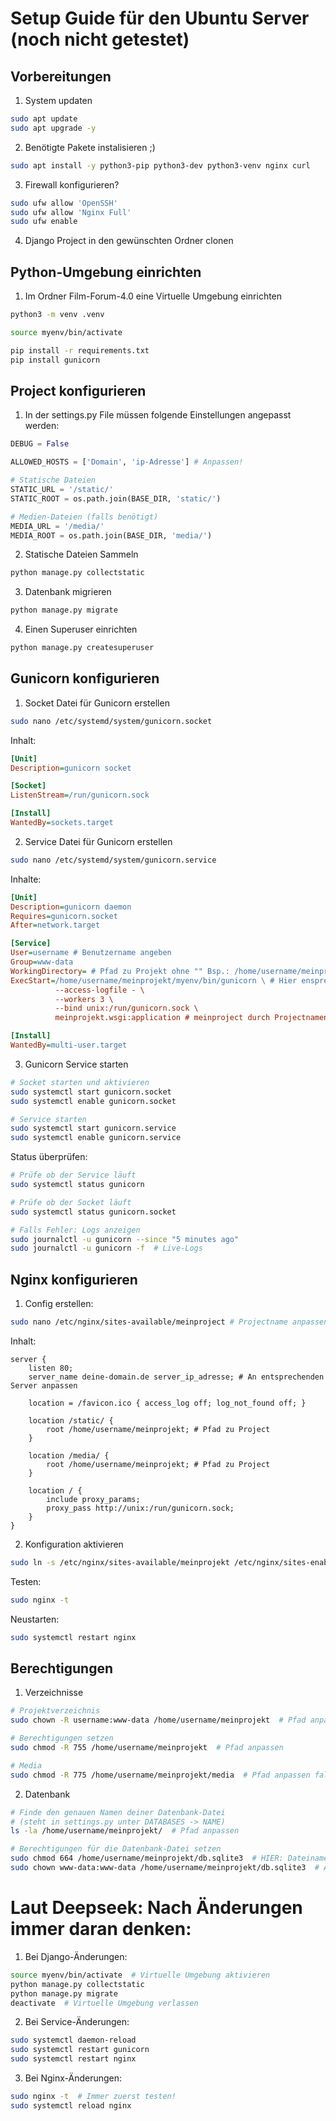 # Setup Guide für den Ubuntu Server (noch nicht getestet)

## Vorbereitungen

1. System updaten

```bash
sudo apt update
sudo apt upgrade -y
```

2. Benötigte Pakete instalisieren ;)

```bash
sudo apt install -y python3-pip python3-dev python3-venv nginx curl
```

3. Firewall konfigurieren?

```bash
sudo ufw allow 'OpenSSH'
sudo ufw allow 'Nginx Full'
sudo ufw enable
```

4. Django Project in den gewünschten Ordner clonen

## Python-Umgebung einrichten

1. Im Ordner Film-Forum-4.0 eine Virtuelle Umgebung einrichten

```bash
python3 -m venv .venv

source myenv/bin/activate

pip install -r requirements.txt
pip install gunicorn
```

## Project konfigurieren

1. In der settings.py File müssen folgende Einstellungen angepasst werden:

```python
DEBUG = False

ALLOWED_HOSTS = ['Domain', 'ip-Adresse'] # Anpassen!

# Statische Dateien
STATIC_URL = '/static/'
STATIC_ROOT = os.path.join(BASE_DIR, 'static/')

# Medien-Dateien (falls benötigt)
MEDIA_URL = '/media/'
MEDIA_ROOT = os.path.join(BASE_DIR, 'media/')
```

2. Statische Dateien Sammeln

```bash
python manage.py collectstatic
```

3. Datenbank migrieren

```bash
python manage.py migrate
```

4. Einen Superuser einrichten

```bash
python manage.py createsuperuser
```

## Gunicorn konfigurieren

1. Socket Datei für Gunicorn erstellen 

```bash
sudo nano /etc/systemd/system/gunicorn.socket
```

Inhalt:

```ini
[Unit]
Description=gunicorn socket

[Socket]
ListenStream=/run/gunicorn.sock

[Install]
WantedBy=sockets.target
```

2. Service Datei für Gunicorn erstellen

```bash
sudo nano /etc/systemd/system/gunicorn.service
```

Inhalte:

```ini
[Unit]
Description=gunicorn daemon
Requires=gunicorn.socket
After=network.target

[Service]
User=username # Benutzername angeben
Group=www-data
WorkingDirectory= # Pfad zu Projekt ohne "" Bsp.: /home/username/meinprojekt
ExecStart=/home/username/meinprojekt/myenv/bin/gunicorn \ # Hier ensprechend den Pfad anpassen
          --access-logfile - \
          --workers 3 \
          --bind unix:/run/gunicorn.sock \
          meinprojekt.wsgi:application # meinproject durch Projectnamen ersetzen

[Install]
WantedBy=multi-user.target
```

3. Gunicorn Service starten

```bash
# Socket starten und aktivieren
sudo systemctl start gunicorn.socket
sudo systemctl enable gunicorn.socket

# Service starten
sudo systemctl start gunicorn.service
sudo systemctl enable gunicorn.service
```

Status überprüfen:

```bash
# Prüfe ob der Service läuft
sudo systemctl status gunicorn

# Prüfe ob der Socket läuft
sudo systemctl status gunicorn.socket

# Falls Fehler: Logs anzeigen
sudo journalctl -u gunicorn --since "5 minutes ago"
sudo journalctl -u gunicorn -f  # Live-Logs
```

## Nginx konfigurieren

1. Config erstellen:

```bash
sudo nano /etc/nginx/sites-available/meinproject # Projectname anpassen
```

Inhalt:

```nginx
server {
    listen 80;
    server_name deine-domain.de server_ip_adresse; # An entsprechenden Server anpassen

    location = /favicon.ico { access_log off; log_not_found off; }
    
    location /static/ {
        root /home/username/meinprojekt; # Pfad zu Project
    }
    
    location /media/ {
        root /home/username/meinprojekt; # Pfad zu Project
    }
    
    location / {
        include proxy_params;
        proxy_pass http://unix:/run/gunicorn.sock;
    }
}
```

2. Konfiguration aktivieren

```bash
sudo ln -s /etc/nginx/sites-available/meinprojekt /etc/nginx/sites-enabled/
```

Testen:

```bash
sudo nginx -t
```

Neustarten:

```bash
sudo systemctl restart nginx
```

## Berechtigungen

1. Verzeichnisse

```bash
# Projektverzeichnis
sudo chown -R username:www-data /home/username/meinprojekt  # Pfad anpassen

# Berechtigungen setzen
sudo chmod -R 755 /home/username/meinprojekt  # Pfad anpassen

# Media
sudo chmod -R 775 /home/username/meinprojekt/media  # Pfad anpassen falls media existiert
```

2. Datenbank

```bash
# Finde den genauen Namen deiner Datenbank-Datei
# (steht in settings.py unter DATABASES -> NAME)
ls -la /home/username/meinprojekt/  # Pfad anpassen

# Berechtigungen für die Datenbank-Datei setzen
sudo chmod 664 /home/username/meinprojekt/db.sqlite3  # HIER: Dateiname und Pfad anpassen
sudo chown www-data:www-data /home/username/meinprojekt/db.sqlite3  # Anpassen
```

# Laut Deepseek: Nach Änderungen immer daran denken:

1. Bei Django-Änderungen:

```bash
source myenv/bin/activate  # Virtuelle Umgebung aktivieren
python manage.py collectstatic
python manage.py migrate
deactivate  # Virtuelle Umgebung verlassen
```

2. Bei Service-Änderungen:

```bash
sudo systemctl daemon-reload
sudo systemctl restart gunicorn
sudo systemctl restart nginx
```
3. Bei Nginx-Änderungen:

```bash
sudo nginx -t  # Immer zuerst testen!
sudo systemctl reload nginx
```